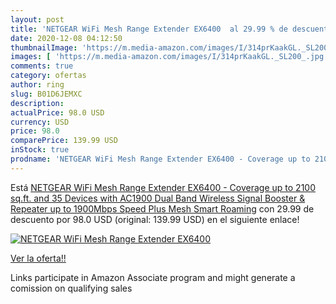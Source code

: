 ```yaml
---
layout: post
title: 'NETGEAR WiFi Mesh Range Extender EX6400  al 29.99 % de descuento'
date: 2020-12-08 04:12:50
thumbnailImage: 'https://m.media-amazon.com/images/I/314prKaakGL._SL200_.jpg'
images: [ 'https://m.media-amazon.com/images/I/314prKaakGL._SL200_.jpg' ]
comments: true
category: ofertas
author: ring
slug: B01D6JEMXC
description:
actualPrice: 98.0 USD
currency: USD
price: 98.0
comparePrice: 139.99 USD
inStock: true
prodname: 'NETGEAR WiFi Mesh Range Extender EX6400 - Coverage up to 2100 sq.ft. and 35 Devices with AC1900 Dual Band Wireless Signal Booster & Repeater  up to 1900Mbps Speed   Plus Mesh Smart Roaming'
---
```


Está [NETGEAR WiFi Mesh Range Extender EX6400 - Coverage up to 2100 sq.ft. and 35 Devices with AC1900 Dual Band Wireless Signal Booster & Repeater  up to 1900Mbps Speed   Plus Mesh Smart Roaming](https://www.amazon.com/dp/B01D6JEMXC/?tag=tolees-20) con 29.99 de descuento por 98.0 USD (original: 139.99 USD) en el siguiente enlace!

[![NETGEAR WiFi Mesh Range Extender EX6400 ](https://m.media-amazon.com/images/I/314prKaakGL._SL200_.jpg)](https://www.amazon.com/dp/B01D6JEMXC/?tag=tolees-20)

[Ver la oferta!!](https://www.amazon.com/dp/B01D6JEMXC/?tag=tolees-20)

Links participate in Amazon Associate program and might generate a comission on qualifying sales


